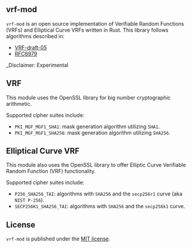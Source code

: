 ## vrf-mod

`vrf-mod` is an open source implementation of Verifiable Random Functions (VRFs) and Elliptical Curve VRFs written in Rust.
This library follows algorithms described in:

* [VRF-draft-05](https://tools.ietf.org/pdf/draft-irtf-cfrg-vrf-05)
* [RFC6979](https://tools.ietf.org/html/rfc6979)

_Disclaimer: Experimental

## VRF

This module uses the OpenSSL library for big number cryptographic arithmetic.

Supported cipher suites include:

* `PKI_MGF_MGF1_SHA1`: mask generation algorithm utilizing `SHA1`.
* `PKI_MGF_MGF1_SHA256`: mask generation algorithm utilizing `SHA256`.

## Elliptical Curve VRF

This module also uses the OpenSSL library to offer Elliptic Curve Verifiable Random Function (VRF) functionality.

Supported cipher suites include:

* `P256_SHA256_TAI`: algorithms with `SHA256` and the `secp256r1` curve (aka `NIST P-256`).
* `SECP256K1_SHA256_TAI`: algorithms with `SHA256` and the `secp256k1` curve.

## License

`vrf-mod` is published under the [MIT license](https://github.com/th3outcast/vrf-mod/blob/main/LICENSE).
